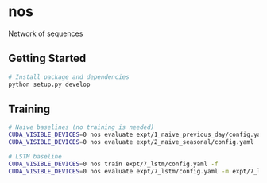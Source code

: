 # nos

Network of sequences

## Getting Started

```sh
# Install package and dependencies
python setup.py develop
```

## Training

```sh
# Naive baselines (no training is needed)
CUDA_VISIBLE_DEVICES=0 nos evaluate expt/1_naive_previous_day/config.yaml
CUDA_VISIBLE_DEVICES=0 nos evaluate expt/2_naive_seasonal/config.yaml

# LSTM baseline
CUDA_VISIBLE_DEVICES=0 nos train expt/7_lstm/config.yaml -f
CUDA_VISIBLE_DEVICES=0 nos evaluate expt/7_lstm/config.yaml -m expt/7_lstm/serialization/best.th
```
